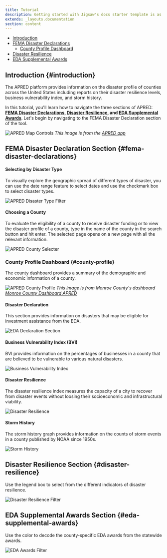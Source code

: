 ```yaml
---
title: Tutorial
description: Getting started with Jigsaw's docs starter template is as easy as 1, 2, 3.
extends: _layouts.documentation
section: content
---
```


- [Introduction](#introduction)
- [FEMA Disaster Declarations](#fema-disaster-declarations)
    - [County Profile Dashboard](#county-profile)
- [Disaster Resilience](#disaster-resilience)
- [EDA Supplemental Awards](#eda-supplemental-awards)


## Introduction {#introduction}
The APRED platform provides information on the disaster profile of counties across the United States including reports on their disaster resilience levels, business vulnerability index, and storm history. 

In this tutorial, you'll learn how to navigate the three sections of APRED: __[FEMA Disaster Declarations](#fema-disaster-declarations),
[Disaster Resilience](#disaster-resilience), and [EDA Supplemental Awards](#eda-supplemental-awards)__. Let's begin by navigating to the FEMA Disaster Declaration section of the tool.

![APRED Map Controls](/assets/images/docs/getting-started/map-controls.png)
*This image is from the [APRED app](https://ctil.iu.edu/projects/apred/#/)*

## FEMA Disaster Declaration Section {#fema-disaster-declarations}

#### Selecting by Disaster Type
To visually explore the geographic spread of different types of disaster, you can use the date range feature to select dates and use the checkmark box to select disaster types.

![APRED Disaster Type Filter](/assets/images/docs/getting-started/disaster-filter.png)

#### Choosing a County
To evaluate the eligibility of a county to receive disaster funding or to view the disaster profile of a county, type in the name of the county in the search button and hit enter. The selected page opens on a new page with all the relevant information.

![APRED County Selecter](/assets/images/docs/getting-started/county.png)

### County Profile Dashboard {#county-profile}

The county dashboard provides a summary of the demographic and economic information of a county.

![APRED County Profile](/assets/images/docs/getting-started/county-profile.png)
*This image is from Monroe County's dashboard [Monroe County Dashboard APRED](https://ctil.iu.edu/projects/apred/#/county/18105)*

#### Disaster Declaration 
This section provides information on disasters that may be eligible for investment assistance from the EDA.

![EDA Declaration Section](/assets/images/docs/getting-started/declaration.png)

#### Business Vulnerability Index (BVI)
BVI provides information on the percentages of businesses in a county that are believed to be vulnerable to various natural disasters.

![Business Vulnerability Index](/assets/images/docs/getting-started/business-vulnerability-index.png)

#### Disaster Resilience
The disaster resilience index measures the capacity of a city to recover from disaster events without loosing their socioeconomic and infrastructural viability.

![Disaster Resilience](/assets/images/docs/getting-started/disaster-resilience.png)

#### Storm History
The storm history graph provides information on the counts of storm events in a county published by NOAA since 1950s.

![Storm History](/assets/images/docs/getting-started/storm-history.png)

## Disaster Resilience Section {#disaster-resilience}

Use the legend box to select from the different indicators of disaster resilience.

![Disaster Resilience Filter](/assets/images/docs/getting-started/disaster-resilience-filter.png)

## EDA Supplemental Awards Section {#eda-supplemental-awards}

Use the color to decode the county-specific EDA awards from the statewide awards.

![EDA Awards Filter](/assets/images/docs/getting-started/eda-awards-filter.png)

